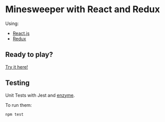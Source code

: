 Minesweeper with React and Redux
==========

Using:

 - [React.js](https://reactjs.org/)
 - [Redux](https://redux.js.org/)


Ready to play?
-----
[Try it here!](https://juancaacuna.github.io/minesweeper-react-redux/)


Testing
-----

Unit Tests with Jest and [enzyme](https://www.npmjs.com/package/enzyme).

To run them:
```bash
npm test
```